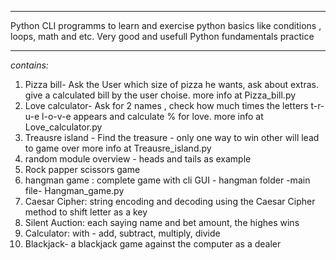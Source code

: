 ****************************************************************************************
Python CLI programms to learn and exercise python basics like conditions , loops,
math and etc.
Very good and usefull Python fundamentals practice 

***************************************************************************************

*contains:* 

1. Pizza bill- Ask the User which size of pizza he wants, ask about extras.
   give a calculated bill by the user choise. more info at Pizza_bill.py
2. Love calculator- Ask for 2 names , check how much times the letters t-r-u-e l-o-v-e 
   appears and calculate % for love. more info at Love_calculator.py 
3. Treausre island - Find the treasure - only one way to win other will lead to game over 
   more info at Treausre_island.py
4. random module overview - heads and tails as example 
5. Rock papper scissors game   
6. hangman game : complete game with cli GUI - hangman folder -main file- Hangman_game.py
7. Caesar Cipher: string encoding and decoding using the Caesar Cipher method to shift letter as a key 
8. Silent Auction: each saying name and bet amount, the highes wins 
9. Calculator: with - add, subtract, multiply, divide 
10. Blackjack- a blackjack game against the computer as a dealer





